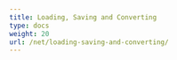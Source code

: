 ```yaml
---
title: Loading, Saving and Converting
type: docs
weight: 20
url: /net/loading-saving-and-converting/
---
```



